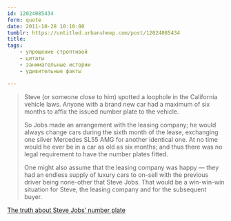 ```yaml
---
id: 12024085434
form: quote
date: 2011-10-28 10:10:00
tumblr: https://untitled.urbansheep.com/post/12024085434
title: 
tags:
    - упрощение строптивой
    - цитаты
    - занимательные истории
    - удивительные факты

---
```


<blockquote>
<p>Steve (or someone close to him) spotted a loophole in the California vehicle laws. Anyone with a brand new car had a maximum of six months to affix the issued number plate to the vehicle.</p>

<p>So Jobs made an arrangement with the leasing company; he would always change cars during the sixth month of the lease, exchanging one silver Mercedes SL55 AMG for another identical one. At no time would he ever be in a car as old as six months; and thus there was no legal requirement to have the number plates fitted.</p>

<p>One might also assume that the leasing company was happy — they had an endless supply of luxury cars to on-sell with the previous driver being none-other that Steve Jobs. That would be a win-win-win situation for Steve, the leasing company and for the subsequent buyer.</p>
</blockquote>

<a href="http://www.itwire.com/it-people-news/enterprise/50649-the-truth-about-steve-jobs-number-plate">The truth about Steve Jobs&rsquo; number plate</a>
